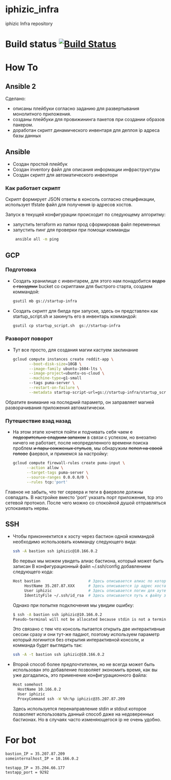 # iphizic_infra
iphizic Infra repository

# Build status [![Build Status](https://travis-ci.com/otus-devops-2019-02/iphizic_infra.svg?branch=master)](https://travis-ci.com/otus-devops-2019-02/iphizic_infra)

# How To

## Ansible 2
   Сделано:
   + описаны плейбуки согласно заданию для развертывания
   монолитного приложения.
   + созданы плейбуки для провижининга пакетов при
   создании образов пакером.
   + доработан скрипт динамического инвентаря для деплоя
   ip адреса базы данных

## Ansible
   + Создан простой плейбук
   + Создан inventory файл для описания информации
   инфраструктуры
   + Создан скрипт для автоматического инвентори

### Как работает скрипт
   Скрипт формирует JSON ответы в консоль согласно спецификации,
   использует tfstate файл для получения ip адресов хостов.

   Запуск в текущей конфигурации происходит по следующему алгоритму:
   + запустить terraform из папки прод сформировав файл переменных
   + запустить пинг для проверки при помощи комманды
     ```bash
      ansible all -m ping
     ```

## GCP

 ### Подготовка

  + Cоздать хранилище с инвентарем, для этого нам понадобится ~~ведро с
  гвоздями~~ bucket со скриптами для быстрого старта, создаем коммандой:
       ```bash
       gsutil mb gs://startup-infra
       ```
  + Создать скрипт для билда при запуске, здесь он представлен как
  startup_script.sh и закинуть его в инвентарь коммандой:
      ```bash
      gsutil cp startup_script.sh  gs://startup-infra
      ```
 ### Разворот поворот
 
  + Тут все просто, для создания магии кастуем заклинание
    ```bash
    gcloud compute instances create reddit-app \
           --boot-disk-size=10GB \
           --image-family ubuntu-1604-lts \
           --image-project=ubuntu-os-cloud \
           --machine-type=g1-small 
           --tags puma-server \
           --restart-on-failure \
           --metadata startup-script-url=gs://startup-infra/startup_script.sh
    ```
  Обратите внимание на последний параметр, он заправляет магией разворачивания 
  приложения автоматически.
  
  ### Путешествие взад назад

  + На этом этапе хочется пойти и подчивать себя чаем ~~с подозрительно
  сладким запахом~~ в связи с успехом, но внезапно ничего не работает, после
  неопределенного времени поиска проблем ~~и пары сожженых стульев~~,
  мы обнаружим ~~пепел на своей голове~~ фаервол, и примемся за настройку:
      ```bash
      gcloud compute firewall-rules create puma-input \
            --action allow \
            --target-tags puma-server \
            --source-ranges 0.0.0.0/0 \
            --rules tcp:'port'
      ```
  Главное не забыть, что тег сервера и теги в фаерволе должны совпадать.
  В настройке вместо 'port' указать порт приложения, tcp это сетевой протокол.
  После чего можно со спокойной душой отправляться успокаивать нервы.

## SSH
 + Чтобы приконнектится к хосту через бастион одной коммандой необходимо использовать 
 комманду следующего вида:
 
    ```bash
    ssh -A bastion ssh iphizic@10.166.0.2 
    ```
      
     Во первых мы можем увидеть алиас бастиона, который может быть записан 
     В конфигурационный файл ~/.ssh/config добавлением следующего кода:
     
     ```bash
     Host bastion                     # Здесь описывается алиас по которому можно обращаться
          HostName 35.207.87.ХХХ      # Здесь описывается ip адрес хоста или его DNS имя
          User iphizic                # Здесь описывается логин для аутентификации
          IdentityFile ~/.ssh/id_rsa  # Здесь описывается путь к файлу закрытого ключа
     ```
     
     Однако при попытке подключения мы увидим ошибку:
     
     ```bash
     $ ssh -A bastion ssh iphizic@10.166.0.2
     Pseudo-terminal will not be allocated because stdin is not a terminal.
     ```
     Это связано с тем что консоль пытается открыть две интерактивные сессии сразу и 
     они тут-же падают, поэтому используем параметр который логинится без открытия 
     интерактивной консоли, и комманда будет выглядить так:
     ```bash
     ssh -A -t bastion ssh iphizic@10.166.0.2 
     ```
 + Второй способ более предпочтителен, но не всегда может быть использован
 это добавление позволяет экономить время, как вы уже догадались, это
 применение конфигурационного файла:
   ```bash
   Host somehost
     HostName 10.166.0.2
     User iphizic
     ProxyCommand ssh -W %h:%p iphizic@35.207.87.209
   ```
   Здесь используется перенаправление stdin и stdout которое позволяет
   использовать данный способ даже на недоверенных бастионах. Но в случаях 
   часто изменяющегося ip не очень удобно.
   
# For bot

   ```bash
   bastion_IP = 35.207.87.209
   someinternalhost_IP = 10.166.0.2   
   ```   
   
   ```bash
   testapp_IP = 35.204.66.177
   testapp_port = 9292  
   ``` 

